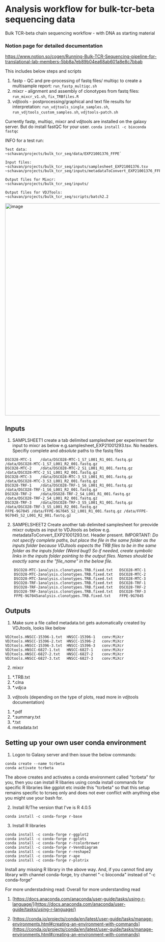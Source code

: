 # Analysis workflow for bulk-tcr-beta sequencing data
Bulk TCR-beta chain sequencing workflow - with DNA as starting material

### Notion page for detailed documentation
https://www.notion.so/cogen/Running-Bulk-TCR-Sequencing-pipeline-for-translational-lab-members-5bb8a7eb89b04ea68ab601a8e8c7bbab

This includes below steps and scripts

1) fastp - QC and pre-processing of fastq files/ multiqc to create a multisample report: `run_fastp_multiqc.sh`
2) mixcr - alignment and assembly of clonotypes from fastq files: `run_mixcr_v1.sh`, `fix_TRBfiles.R`
3) vdjtools - postprocessing/graphical and text file results for interpretation: `run_vdjtools_single_samples.sh`, `run_vdjtools_custom_samples.sh`, `vdjtools-patch.sh`

Currently fastp, multiqc, mixcr and vdjtools are installed on the galaxy server. But do install fastQC for your user.
`conda install -c bioconda fastqc`

INFO for a test run:
```
Test data:
~schavan/projects/bulk_tcr_seq/data/EXP21001376_FFPE`

Input files:
~schavan/projects/bulk_tcr_seq/inputs/samplesheet_EXP21001376.tsv
~schavan/projects/bulk_tcr_seq/inputs/metadataToConvert_EXP21001376_FFPE.txt

Output files for Mixcr:
~schavan/projects/bulk_tcr_seq/inputs/

Output files for VDJTools:
~schavan/projects/bulk_tcr_seq/scripts/batch2.2

```

<img width="692" alt="image" src="https://user-images.githubusercontent.com/13784114/152161243-f1e5e77e-8f79-457c-9d98-cd6eabe4b3e9.png">


## Inputs

1) SAMPLSHEET1
create a tab delimited samplesheet per experiment for input to mixcr as below e.g.samplesheet_EXP21001293.tsv. No headers. Specifiy complete and *absolute* paths to the fastq files
```
DSCO28-MTC-1    /data/DSCO28-MTC-1_S7_L001_R1_001.fastq.gz    /data/DSCO28-MTC-1_S7_L001_R2_001.fastq.gz
DSCO28-MTC-2    /data/DSCO28-MTC-2_S1_L001_R1_001.fastq.gz    /data/DSCO28-MTC-2_S1_L001_R2_001.fastq.gz
DSCO28-MTC-3    /data/DSCO28-MTC-3_S3_L001_R1_001.fastq.gz    /data/DSCO28-MTC-3_S3_L001_R2_001.fastq.gz
DSCO28-TRF-1    /data/DSCO28-TRF-1_S6_L001_R1_001.fastq.gz    /data/DSCO28-TRF-1_S6_L001_R2_001.fastq.gz
DSCO28-TRF-2    /data/DSO28-TRF-2_S4_L001_R1_001.fastq.gz    /data/DSCO28-TRF-2_S4_L001_R2_001.fastq.gz
DSCO28-TRF-3    /data/DSCO28-TRF-3_S5_L001_R1_001.fastq.gz    /data/DSCO28-TRF-3_S5_L001_R2_001.fastq.gz
FFPE-9G7045 /data/FFPE-9G7045_S2_L001_R1_001.fastq.gz /data/FFPE-9G7045_S2_L001_R2_001.fastq.gz
```
2) SAMPELSHEET2
Create another tab delimited samplesheet for preovide mixcr outputs as input to VDJtools as below e.g. metadataToConvert_EXP21001293.txt. Header present. 
IMPORTANT: *Do not specify complete paths, but place the file in the same folder as the inputs folder because VDJtools expects the TRB files to be in the same folder as the inputs folder (Weird bug!) So if needed, create symbolic links in the inputs folder pointing to the output files. Names should be exactly same as the "file_name" in the below file.*

```file_name	sample_id
	DSCO28-MTC-1analysis.clonotypes.TRB.fixed.txt	DSCO28-MTC-1
	DSCO28-MTC-2analysis.clonotypes.TRB.fixed.txt	DSCO28-MTC-2
	DSCO28-MTC-3analysis.clonotypes.TRB.fixed.txt	DSCO28-MTC-3
	DSCO28-TRF-1analysis.clonotypes.TRB.fixed.txt	DSCO28-TRF-1
	DSCO28-TRF-2analysis.clonotypes.TRB.fixed.txt	DSCO28-TRF-2
	DSCO28-TRF-3analysis.clonotypes.TRB.fixed.txt	DSCO28-TRF-3
	FFPE-9G7045analysis.clonotypes.TRB.fixed.txt	FFPE-9G7045
```

## Outputs

1) Make sure a file called metadata.txt gets automatically created by VDJtools, looks like below
```file_name	sample_id	..filter..
VDJtools.HNSCC-15396-1.txt	HNSCC-15396-1	conv:MiXcr
VDJtools.HNSCC-15396-2.txt	HNSCC-15396-2	conv:MiXcr
VDJtools.HNSCC-15396-3.txt	HNSCC-15396-3	conv:MiXcr
VDJtools.HNSCC-6827-1.txt	HNSCC-6827-1	conv:MiXcr
VDJtools.HNSCC-6827-2.txt	HNSCC-6827-2	conv:MiXcr
VDJtools.HNSCC-6827-3.txt	HNSCC-6827-3	conv:MiXcr
```

2) mixcr

1. *.TRB.txt
2. *.clna
3. *.vdjca

3) vdjtools (depending on the type of plots, read more in vdjtools documentation)

1. *.pdf
2. *.summary.txt
3. *.txt
4. metadata.txt

## Setting up your own user conda environment

1) Logon to Galaxy server and then issue the below commands:
```
conda create --name tcrbeta
conda activate tcrbeta
```
The above creates and activates a conda environment called "tcrbeta" for you, then you can install R libaries using conda install commands for specific R libraries like ggplot etc inside this "tcrbeta" so that this setup remains specific to tcrseq only and does not ever conflict with anything else you might use your bash for.

2) Install R/The version that I've is R 4.0.5
```
conda install -c conda-forge r-base
```
3) Install R libraries
```
conda install -c conda-forge r-ggplot2
conda install -c conda-forge r-gplots
conda install -c conda-forge r-rcolorbrewer
conda install -c conda-forge r-VennDiagram
conda install -c conda-forge r-reshape2
conda install -c conda-forge r-ape
conda install -c conda-forge r-plotrix
```

Install any missing R library in the above way. And, if you cannot find any library with channel conda-forge, try channel "-c bioconda" instead of "-c conda-forge"

For more understadning read:
Overall for more understanding read 
1) [https://docs.anaconda.com/anaconda/user-guide/tasks/using-r-language/](https://docs.anaconda.com/anaconda/user-guide/tasks/using-r-language/) 

2) [https://conda.io/projects/conda/en/latest/user-guide/tasks/manage-environments.html#creating-an-environment-with-commands](https://conda.io/projects/conda/en/latest/user-guide/tasks/manage-environments.html#creating-an-environment-with-commands)
